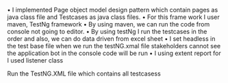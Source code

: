 •	I implemented Page object model design pattern which contain pages as java class file and Testcases as java class files.
•	For this frame work I user maven, TestNg framework
•	By using maven, we can run the code from console not going to editor.
•	By using testNg I run the testcases in the order and also, we can do data driven from excel sheet 
•	I set headless in the test base file when we run the testNG.xmal file stakeholders cannot see the application bot in the console code will be run
•	I using extent report for I used listener class


Run the TestNG.XML file which contains all testcasess

